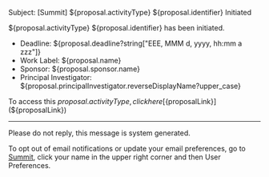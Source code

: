 Subject: [Summit] ${proposal.activityType} ${proposal.identifier} Initiated

${proposal.activityType} ${proposal.identifier} has been initiated.

* Deadline: ${proposal.deadline?string["EEE, MMM d, yyyy, hh:mm a zzz"]}
* Work Label: ${proposal.name}
* Sponsor: ${proposal.sponsor.name}
* Principal Investigator: ${proposal.principalInvestigator.reverseDisplayName?upper_case}

To access this ${proposal.activityType}, click here [${proposalLink}](${proposalLink})

------------------------------------------------------------------------
Please do not reply, this message is system generated.

To opt out of email notifications or update your email preferences, go to [Summit](summit.vt.edu), click your name in the upper right corner and then User Preferences.

